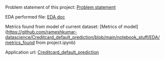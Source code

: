 Problem statement of this project:
[Problem statement](https://github.com/rameshkumar-datascience/Creditcard_default_prediction/blob/main/notebook_stuff/EDA/problem_statement.ipynb)

EDA performed file:
[EDA doc](https://github.com/rameshkumar-datascience/Creditcard_default_prediction/blob/main/notebook_stuff/EDA/eda.ipynb)

Metrics found from model of current dataset:
[Metrics of model](https://github.com/rameshkumar-datascience/Creditcard_default_prediction/blob/main/notebook_stuff/EDA/metrics_found from project.ipynb)

Application url:
[Creditcard_default_prediction](https://creditcarddefaapp.herokuapp.com/)